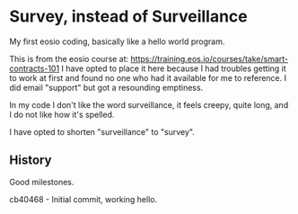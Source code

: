 # Survey, instead of Surveillance

My first eosio coding, basically like a hello world program.

This is from the eosio course at: https://training.eos.io/courses/take/smart-contracts-101 I have opted to place it here because I had troubles getting it to work at first and found no one who had it available for me to reference. I did email  "support" but got a resounding emptiness.

In my code I don't like the word surveillance, it feels creepy, quite long, and I do not like how it's spelled.

I have opted to shorten "surveillance" to "survey".


## History

Good milestones.

cb40468 - Initial commit, working hello.

